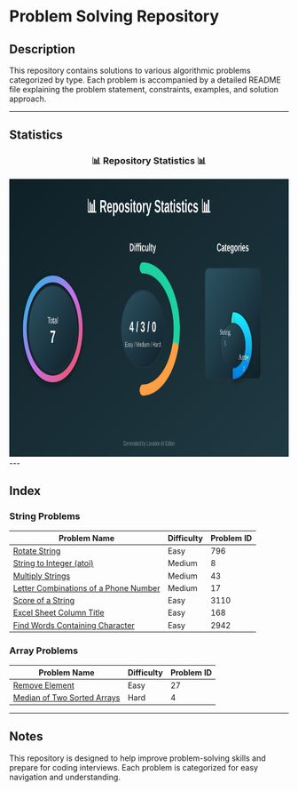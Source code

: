 # Problem Solving Repository

## Description
This repository contains solutions to various algorithmic problems categorized by type. Each problem is accompanied by a detailed README file explaining the problem statement, constraints, examples, and solution approach.

---

## Statistics
<div align="center">
  <h3>📊 Repository Statistics 📊</h3>
  <img src="./statistics_graph.svg" alt="Repository Statistics" width="900" height="500">
</div>
---

## Index

### String Problems
| Problem Name                | Difficulty | Problem ID |
|-----------------------------|------------|------------|
| [Rotate String](./String/Rotate%20String/README.md) | Easy       | 796        |
| [String to Integer (atoi)](./String%20to%20Integer%20(atoi)/README.md) | Medium     | 8          |
| [Multiply Strings](./Multiply%20Strings/README.md) | Medium     | 43         |
| [Letter Combinations of a Phone Number](./Letter%20Combinations%20of%20a%20Phone%20Number/READme.md) | Medium     | 17         |
| [Score of a String](./Score%20of%20a%20String/READme.md) | Easy | 3110 |
| [Excel Sheet Column Title](./Excel%20Sheet%20Column%20Title/EWADME.md) | Easy | 168 |
| [Find Words Containing Character](./Find%20Words%20Containing%20Character/READme.md) | Easy | 2942 |



### Array Problems
| Problem Name                | Difficulty | Problem ID |
|-----------------------------|------------|------------|
| [Remove Element](./Remove%20Element/READme.md) | Easy       | 27         |
| [Median of Two Sorted Arrays](./Median%20of%20Two%20Sorted%20Arrays/READme.md) | Hard       | 4          |

---

## Notes
This repository is designed to help improve problem-solving skills and prepare for coding interviews. Each problem is categorized for easy navigation and understanding.